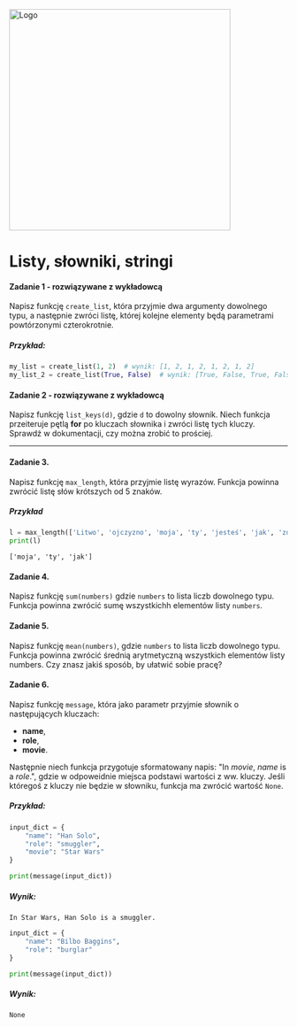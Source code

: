 <img alt="Logo" src="http://coderslab.pl/svg/logo-coderslab.svg" width="400">

# Listy, słowniki, stringi

#### Zadanie 1 - rozwiązywane z wykładowcą

Napisz funkcję `create_list`, która przyjmie dwa argumenty dowolnego typu, a następnie zwróci listę, której kolejne elementy będą parametrami powtórzonymi czterokrotnie.

##### Przykład:

```python
my_list = create_list(1, 2)  # wynik: [1, 2, 1, 2, 1, 2, 1, 2]
my_list_2 = create_list(True, False)  # wynik: [True, False, True, False, True, False, True, False]
```

#### Zadanie 2 - rozwiązywane z wykładowcą

Napisz funkcję `list_keys(d)`, gdzie `d` to dowolny słownik. Niech funkcja przeiteruje pętlą **for** po kluczach słownika i zwróci listę tych kluczy. Sprawdź w dokumentacji, czy można zrobić to prościej.

----

#### Zadanie 3.

Napisz funkcję `max_length`, która przyjmie listę wyrazów. Funkcja powinna zwrócić listę słów krótszych od 5 znaków.

##### Przykład
```python
l = max_length(['Litwo', 'ojczyzno', 'moja', 'ty', 'jesteś', 'jak', 'zdrowie'])
print(l)
```
```
['moja', 'ty', 'jak']
```

#### Zadanie 4.

Napisz funkcję `sum(numbers)` gdzie `numbers` to lista liczb dowolnego typu. Funkcja powinna zwrócić sumę wszystkichh elementów listy `numbers`.

#### Zadanie 5.

Napisz funkcję `mean(numbers)`, gdzie `numbers` to lista liczb dowolnego typu. Funkcja powinna zwrócić średnią arytmetyczną wszystkich elementów listy numbers. Czy znasz jakiś sposób, by ułatwić sobie pracę?

#### Zadanie 6.

Napisz funkcję `message`, która jako parametr przyjmie słownik o następujących kluczach:

* **name**,
* **role**,
* **movie**.

Następnie niech funkcja przygotuje sformatowany napis: "In _movie_, _name_ is a _role_.", gdzie w odpoweidnie miejsca podstawi wartości z ww. kluczy. Jeśli któregoś z kluczy nie będzie w słowniku, funkcja ma zwrócić wartość `None`.

##### Przykład:

```python
input_dict = {
    "name": "Han Solo",
    "role": "smuggler",
    "movie": "Star Wars"
}

print(message(input_dict))
```

##### Wynik:
```
In Star Wars, Han Solo is a smuggler.
```
```python
input_dict = {
    "name": "Bilbo Baggins",
    "role": "burglar"
}

print(message(input_dict))
```

##### Wynik:
```
None
```

